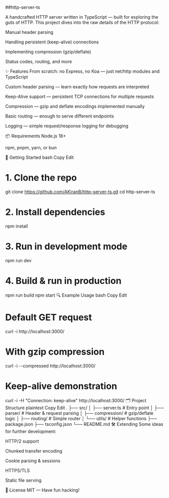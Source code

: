 ##http-server-ts

A handcrafted HTTP server written in TypeScript — built for exploring the guts of HTTP.
This project dives into the raw details of the HTTP protocol:

Manual header parsing

Handling persistent (keep-alive) connections

Implementing compression (gzip/deflate)

Status codes, routing, and more

✨ Features
From scratch: no Express, no Koa — just net/http modules and TypeScript

Custom header parsing — learn exactly how requests are interpreted

Keep-Alive support — persistent TCP connections for multiple requests

Compression — gzip and deflate encodings implemented manually

Basic routing — enough to serve different endpoints

Logging — simple request/response logging for debugging

📦 Requirements
Node.js 18+

npm, pnpm, yarn, or bun

🚀 Getting Started
bash
Copy
Edit
# 1. Clone the repo
git clone https://github.com/AKiranB/http-server-ts.git
cd http-server-ts

# 2. Install dependencies
npm install

# 3. Run in development mode
npm run dev

# 4. Build & run in production
npm run build
npm start
🔍 Example Usage
bash
Copy
Edit
# Default GET request
curl -i http://localhost:3000/

# With gzip compression
curl -i --compressed http://localhost:3000/

# Keep-alive demonstration
curl -i -H "Connection: keep-alive" http://localhost:3000/
🗂 Project Structure
plaintext
Copy
Edit
.
├── src/
│   ├── server.ts           # Entry point
│   ├── parser/             # Header & request parsing
│   ├── compression/        # gzip/deflate logic
│   ├── routing/            # Simple router
│   └── utils/              # Helper functions
├── package.json
├── tsconfig.json
└── README.md
🛠 Extending
Some ideas for further development:

HTTP/2 support

Chunked transfer encoding

Cookie parsing & sessions

HTTPS/TLS

Static file serving

📜 License
MIT — Have fun hacking!


